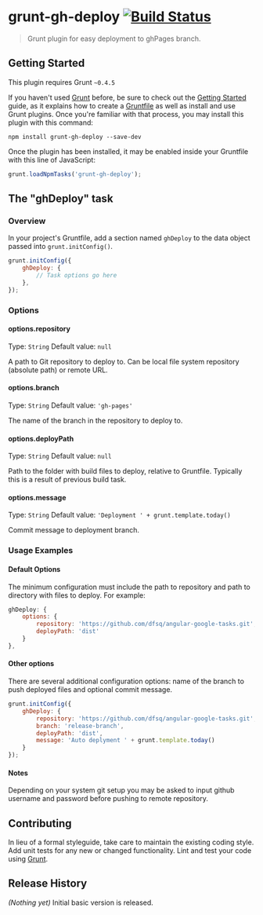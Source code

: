 # grunt-gh-deploy [![Build Status](https://travis-ci.org/dfsq/grunt-gh-pages.svg?branch=master)](https://travis-ci.org/dfsq/grunt-gh-pages)

> Grunt plugin for easy deployment to ghPages branch.

## Getting Started
This plugin requires Grunt `~0.4.5`

If you haven't used [Grunt](http://gruntjs.com/) before, be sure to check out the [Getting Started](http://gruntjs.com/getting-started) guide, as it explains how to create a [Gruntfile](http://gruntjs.com/sample-gruntfile) as well as install and use Grunt plugins. Once you're familiar with that process, you may install this plugin with this command:

```shell
npm install grunt-gh-deploy --save-dev
```

Once the plugin has been installed, it may be enabled inside your Gruntfile with this line of JavaScript:

```js
grunt.loadNpmTasks('grunt-gh-deploy');
```

## The "ghDeploy" task

### Overview
In your project's Gruntfile, add a section named `ghDeploy` to the data object passed into `grunt.initConfig()`.

```js
grunt.initConfig({
    ghDeploy: {
        // Task options go here
    },
});
```

### Options

#### options.repository
Type: `String`
Default value: `null`

A path to Git repository to deploy to. Can be local file system repository (absolute path) or remote URL.

#### options.branch
Type: `String`
Default value: `'gh-pages'`

The name of the branch in the repository to deploy to.

#### options.deployPath
Type: `String`
Default value: `null`

Path to the folder with build files to deploy, relative to Gruntfile. Typically this is a result of previous build task.

#### options.message
Type: `String`
Default value: `'Deployment ' + grunt.template.today()`

Commit message to deployment branch.

### Usage Examples

#### Default Options
The minimum configuration must include the path to repository and path to directory with files to deploy. For example:

```js
ghDeploy: {
	options: {
		repository: 'https://github.com/dfsq/angular-google-tasks.git',
		deployPath: 'dist'
	}
},
```

#### Other options
There are several additional configuration options: name of the branch to push deployed files and optional commit message.

```js
grunt.initConfig({
    ghDeploy: {
    	repository: 'https://github.com/dfsq/angular-google-tasks.git',
    	branch: 'release-branch',
    	deployPath: 'dist',
    	message: 'Auto deplyment ' + grunt.template.today()
    }
});
```

#### Notes
Depending on your system git setup you may be asked to input github username and password before pushing to remote repository.

## Contributing
In lieu of a formal styleguide, take care to maintain the existing coding style. Add unit tests for any new or changed functionality. Lint and test your code using [Grunt](http://gruntjs.com/).

## Release History
_(Nothing yet)_ Initial basic version is released.